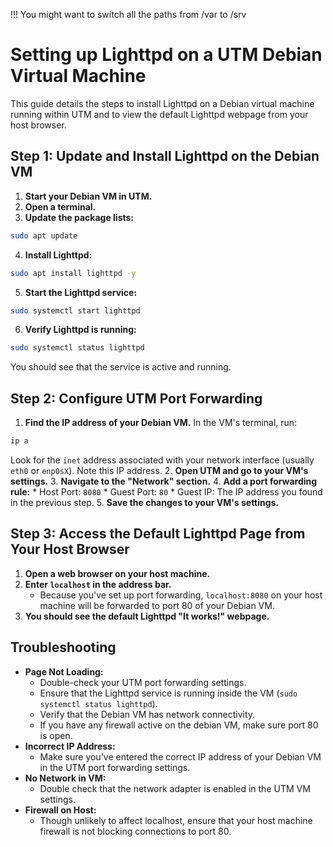 !!! You might want to switch all the paths from /var to /srv
# Setting up Lighttpd on a UTM Debian Virtual Machine

This guide details the steps to install Lighttpd on a Debian virtual machine running within UTM and to view the default Lighttpd webpage from your host browser.

## Step 1: Update and Install Lighttpd on the Debian VM

1.  **Start your Debian VM in UTM.**
2.  **Open a terminal.**
3.  **Update the package lists:**
```bash
sudo apt update
```

4.  **Install Lighttpd:**
```bash
sudo apt install lighttpd -y
```

5.  **Start the Lighttpd service:**
```bash
sudo systemctl start lighttpd
```

6.  **Verify Lighttpd is running:**
```bash
sudo systemctl status lighttpd
```
You should see that the service is active and running.

## Step 2: Configure UTM Port Forwarding

1.  **Find the IP address of your Debian VM.** In the VM's terminal, run:
```bash
ip a
```
Look for the `inet` address associated with your network interface (usually `eth0` or `enp0sX`). Note this IP address.
2.  **Open UTM and go to your VM's settings.**
3.  **Navigate to the "Network" section.**
4.  **Add a port forwarding rule:**
    * Host Port: `8080`
    * Guest Port: `80`
    * Guest IP: The IP address you found in the previous step.
5.  **Save the changes to your VM's settings.**

## Step 3: Access the Default Lighttpd Page from Your Host Browser

1.  **Open a web browser on your host machine.**
2.  **Enter `localhost` in the address bar.**
    * Because you've set up port forwarding, `localhost:8080` on your host machine will be forwarded to port 80 of your Debian VM.
3.  **You should see the default Lighttpd "It works!" webpage.**

## Troubleshooting

* **Page Not Loading:**
    * Double-check your UTM port forwarding settings.
    * Ensure that the Lighttpd service is running inside the VM (`sudo systemctl status lighttpd`).
    * Verify that the Debian VM has network connectivity.
    * If you have any firewall active on the debian VM, make sure port 80 is open.
* **Incorrect IP Address:**
    * Make sure you've entered the correct IP address of your Debian VM in the UTM port forwarding settings.
* **No Network in VM:**
    * Double check that the network adapter is enabled in the UTM VM settings.
* **Firewall on Host:**
    * Though unlikely to affect localhost, ensure that your host machine firewall is not blocking connections to port 80.

